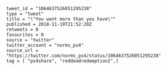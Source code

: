 ```
tweet_id = "1064637526051295238"
type = "tweet"
title = "\"You want more than you have\""
published = 2018-11-19T21:52:20Z
retweets = 0
favourites = 0
source = "twitter"
twitter_account = "norms_ps4"
source_url = "https://twitter.com/norms_ps4/status/1064637526051295238"
tag = [ "ps4share", "reddeadredemption2",]
```

<p class='image'><img src='https://mnf.m17s.net/2018/11/19/DsZaL4KWwAIdB_e.jpg' alt=''></p>

